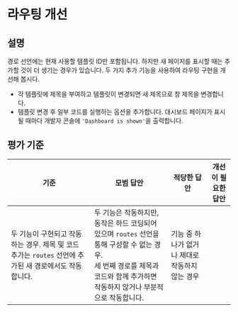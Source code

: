 # 라우팅 개선

## 설명

경로 선언에는 현재 사용할 템플릿 ID만 포함됩니다. 하지만 새 페이지를 표시할 때는 추가할 것이 더 생기는 경우가 있습니다. 두 가지 추가 기능을 사용하여 라우팅 구현을 개선해 봅시다.

- 각 템플릿에 제목을 부여하고 템플릿이 변경되면 새 제목으로 창 제목을 변경합니다.
- 템플릿 변경 후 일부 코드를 실행하는 옵션을 추가합니다. 대시보드 페이지가 표시될 때마다 개발자 콘솔에 `'Dashboard is shown'`을 출력합니다.

## 평가 기준

기준 | 모범 답안 | 적당한 답안 | 개선이 필요한 답안
--- | --- | --- | ---
 | 두 기능이 구현되고 작동하는 경우. 제목 및 코드 추가는 `routes` 선언에 추가된 새 경로에서도 작동합니다. | 두 기능은 작동하지만, 동작은 하드 코딩되어 있으며 `routes` 선언을 통해 구성할 수 없는 경우. <br> 세 번째 경로를 제목과 코드와 함께 추가하면 작동하지 않거나 부분적으로 작동합니다. | 기능 중 하나가 없거나 제대로 작동하지 않는 경우
